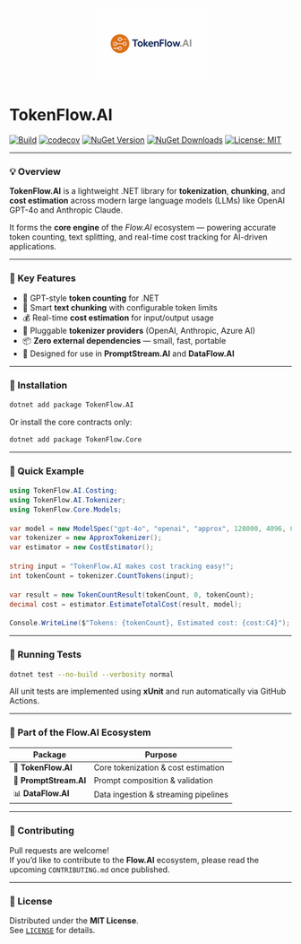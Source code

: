 <p align="center">
  <img src="https://raw.githubusercontent.com/AndrewClements84/TokenFlow.AI/master/assets/logo.png" alt="TokenFlow.AI Logo" width="200"/>
</p>

# TokenFlow.AI

[![Build](https://github.com/AndrewClements84/TokenFlow.AI/actions/workflows/dotnet.yml/badge.svg)](https://github.com/AndrewClements84/TokenFlow.AI/actions)
[![codecov](https://codecov.io/gh/AndrewClements84/TokenFlow.AI/branch/master/graph/badge.svg)](https://codecov.io/gh/AndrewClements84/TokenFlow.AI)
[![NuGet Version](https://img.shields.io/nuget/v/TokenFlow.AI.svg?logo=nuget&cacheSeconds=3600)](https://www.nuget.org/packages/TokenFlow.AI)
[![NuGet Downloads](https://img.shields.io/nuget/dt/TokenFlow.AI.svg)](https://www.nuget.org/packages/TokenFlow.AI)
[![License: MIT](https://img.shields.io/badge/License-MIT-green.svg)](LICENSE)

---

### 💡 Overview

**TokenFlow.AI** is a lightweight .NET library for **tokenization**, **chunking**, and **cost estimation** across modern large language models (LLMs) like OpenAI GPT-4o and Anthropic Claude.

It forms the **core engine** of the *Flow.AI* ecosystem — powering accurate token counting, text splitting, and real-time cost tracking for AI-driven applications.

---

### 🧩 Key Features

- 🔢 GPT-style **token counting** for .NET  
- 🧱 Smart **text chunking** with configurable token limits  
- 💰 Real-time **cost estimation** for input/output usage  
- 🔌 Pluggable **tokenizer providers** (OpenAI, Anthropic, Azure AI)  
- 📦 **Zero external dependencies** — small, fast, portable  
- 🧠 Designed for use in **PromptStream.AI** and **DataFlow.AI**

---

### 🚀 Installation

```bash
dotnet add package TokenFlow.AI
```

Or install the core contracts only:

```bash
dotnet add package TokenFlow.Core
```

---

### 🧠 Quick Example

```csharp
using TokenFlow.AI.Costing;
using TokenFlow.AI.Tokenizer;
using TokenFlow.Core.Models;

var model = new ModelSpec("gpt-4o", "openai", "approx", 128000, 4096, 0.01m, 0.03m);
var tokenizer = new ApproxTokenizer();
var estimator = new CostEstimator();

string input = "TokenFlow.AI makes cost tracking easy!";
int tokenCount = tokenizer.CountTokens(input);

var result = new TokenCountResult(tokenCount, 0, tokenCount);
decimal cost = estimator.EstimateTotalCost(result, model);

Console.WriteLine($"Tokens: {tokenCount}, Estimated cost: {cost:C4}");
```

---

### 🧪 Running Tests

```bash
dotnet test --no-build --verbosity normal
```

All unit tests are implemented using **xUnit** and run automatically via GitHub Actions.

---

### 🧭 Part of the Flow.AI Ecosystem

| Package | Purpose |
|----------|----------|
| 🧠 **TokenFlow.AI** | Core tokenization & cost estimation |
| 💬 **PromptStream.AI** | Prompt composition & validation |
| 📊 **DataFlow.AI** | Data ingestion & streaming pipelines |

---

### 💬 Contributing

Pull requests are welcome!  
If you’d like to contribute to the **Flow.AI** ecosystem, please read the upcoming `CONTRIBUTING.md` once published.

---

### 🪪 License

Distributed under the **MIT License**.  
See [`LICENSE`](LICENSE) for details.

